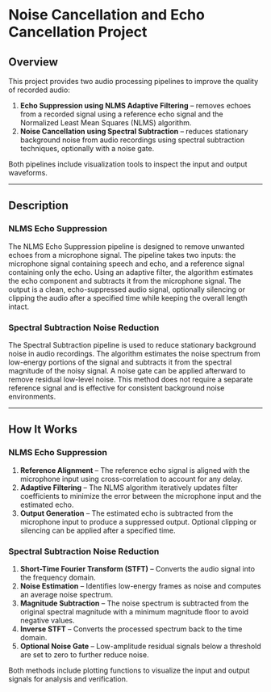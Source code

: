 # Noise Cancellation and Echo Cancellation Project

## Overview
This project provides two audio processing pipelines to improve the quality of recorded audio:

1. **Echo Suppression using NLMS Adaptive Filtering** – removes echoes from a recorded signal using a reference echo signal and the Normalized Least Mean Squares (NLMS) algorithm.  
2. **Noise Cancellation using Spectral Subtraction** – reduces stationary background noise from audio recordings using spectral subtraction techniques, optionally with a noise gate.  

Both pipelines include visualization tools to inspect the input and output waveforms.

---

## Description

### NLMS Echo Suppression
The NLMS Echo Suppression pipeline is designed to remove unwanted echoes from a microphone signal. The pipeline takes two inputs: the microphone signal containing speech and echo, and a reference signal containing only the echo. Using an adaptive filter, the algorithm estimates the echo component and subtracts it from the microphone signal. The output is a clean, echo-suppressed audio signal, optionally silencing or clipping the audio after a specified time while keeping the overall length intact.

### Spectral Subtraction Noise Reduction
The Spectral Subtraction pipeline is used to reduce stationary background noise in audio recordings. The algorithm estimates the noise spectrum from low-energy portions of the signal and subtracts it from the spectral magnitude of the noisy signal. A noise gate can be applied afterward to remove residual low-level noise. This method does not require a separate reference signal and is effective for consistent background noise environments.

---

## How It Works

### NLMS Echo Suppression
1. **Reference Alignment** – The reference echo signal is aligned with the microphone input using cross-correlation to account for any delay.  
2. **Adaptive Filtering** – The NLMS algorithm iteratively updates filter coefficients to minimize the error between the microphone input and the estimated echo.  
3. **Output Generation** – The estimated echo is subtracted from the microphone input to produce a suppressed output. Optional clipping or silencing can be applied after a specified time.

### Spectral Subtraction Noise Reduction
1. **Short-Time Fourier Transform (STFT)** – Converts the audio signal into the frequency domain.  
2. **Noise Estimation** – Identifies low-energy frames as noise and computes an average noise spectrum.  
3. **Magnitude Subtraction** – The noise spectrum is subtracted from the original spectral magnitude with a minimum magnitude floor to avoid negative values.  
4. **Inverse STFT** – Converts the processed spectrum back to the time domain.  
5. **Optional Noise Gate** – Low-amplitude residual signals below a threshold are set to zero to further reduce noise.

Both methods include plotting functions to visualize the input and output signals for analysis and verification.
